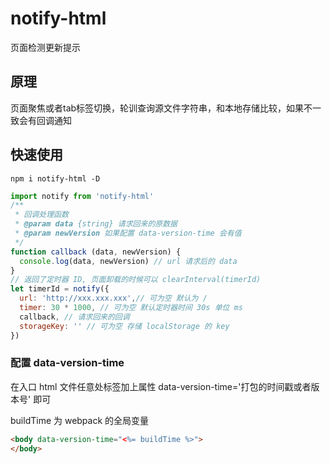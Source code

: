 # notify-html
页面检测更新提示
## 原理
页面聚焦或者tab标签切换，轮训查询源文件字符串，和本地存储比较，如果不一致会有回调通知
## 快速使用
```shell
npm i notify-html -D

```

```js
import notify from 'notify-html'
/**
 * 回调处理函数
 * @param data {string} 请求回来的原数据
 * @param newVersion 如果配置 data-version-time 会有值
 */
function callback (data, newVersion) {
  console.log(data, newVersion) // url 请求后的 data
}
// 返回了定时器 ID, 页面卸载的时候可以 clearInterval(timerId)
let timerId = notify({
  url: 'http://xxx.xxx.xxx',// 可为空 默认为 /
  timer: 30 * 1000, // 可为空 默认定时器时间 30s 单位 ms
  callback, // 请求回来的回调
  storageKey: '' // 可为空 存储 localStorage 的 key
})

```
### 配置 data-version-time
在入口 html 文件任意处标签加上属性 data-version-time='打包的时间戳或者版本号' 即可

buildTime 为 webpack 的全局变量
```html
<body data-version-time="<%= buildTime %>">
</body>
```
